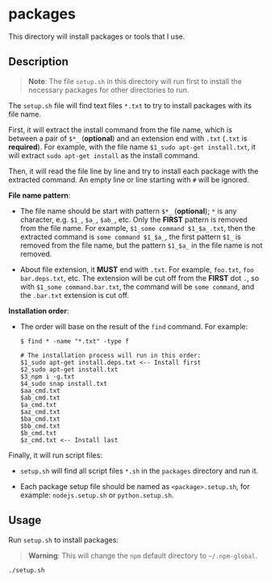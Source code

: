 # packages

This directory will install packages or tools that I use.

## Description

> **Note**: The file `setup.sh` in this directory will run first to install the
> necessary packages for other directories to run.

The `setup.sh` file will find text files `*.txt` to try to install packages with
its file name.

First, it will extract the install command from the file name, which is between
a pair of `$*_` (**optional**) and an extension end with `.txt` (`.txt` is
**required**). For example, with the file name `$1_sudo apt-get install.txt`, it
will extract `sudo apt-get install` as the install command.

Then, it will read the file line by line and try to install each package with
the extracted command. An empty line or line starting with `#` will be ignored.

**File name pattern**:

- The file name should be start with pattern `$*_` (**optional**); `*` is any
  character, e.g. `$1_`, `$a_`, `$ab_`, etc. Only the **FIRST** pattern is
  removed from the file name. For example, `$1_some command $1_$a_.txt`, then
  the extracted command is `some command $1_$a_`, the first pattern `$1_` is
  removed from the file name, but the pattern `$1_$a_` in the file name is not
  removed.

- About file extension, it **MUST** end with `.txt`. For example, `foo.txt`,
  `foo bar.deps.txt`, etc. The extension will be cut off from the **FIRST** dot
  `.`, so with `$1_some command.bar.txt`, the command will be `some command`,
  and the `.bar.txt` extension is cut off.

**Installation order**:

- The order will base on the result of the `find` command. For example:

  ```
  $ find * -name "*.txt" -type f

  # The installation process will run in this order:
  $1_sudo apt-get install.deps.txt <-- Install first
  $2_sudo apt-get install.txt
  $3_npm i -g.txt
  $4_sudo snap install.txt
  $aa_cmd.txt
  $ab_cmd.txt
  $a_cmd.txt
  $az_cmd.txt
  $ba_cmd.txt
  $bb_cmd.txt
  $b_cmd.txt
  $z_cmd.txt <-- Install last
  ```

Finally, it will run script files:

- `setup.sh` will find all script files `*.sh` in the `packages` directory and
  run it.

- Each package setup file should be named as `<package>.setup.sh`, for example:
  `nodejs.setup.sh` or `python.setup.sh`.

## Usage

Run `setup.sh` to install packages:

> **Warning**: This will change the `npm` default directory to `~/.npm-global`.

```bash
./setup.sh
```

